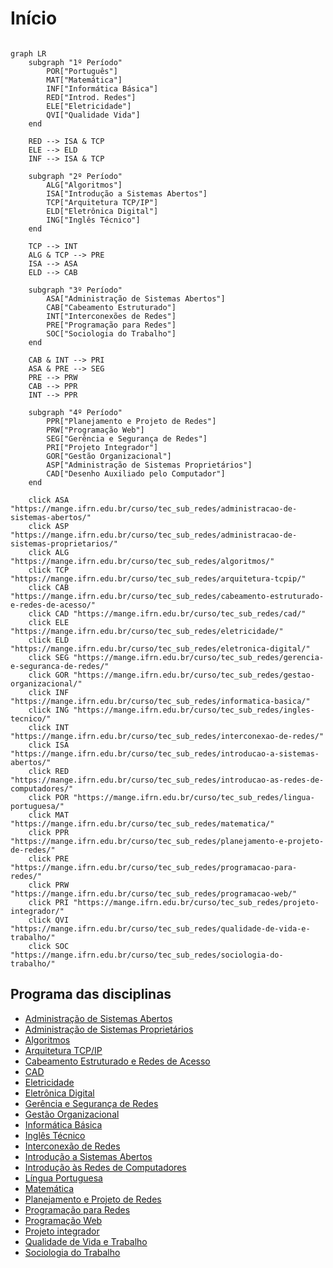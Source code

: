 # Início

```mermaid

graph LR
    subgraph "1º Período"
        POR["Português"]
        MAT["Matemática"]
        INF["Informática Básica"]
        RED["Introd. Redes"]
        ELE["Eletricidade"]
        QVI["Qualidade Vida"]        
    end

    RED --> ISA & TCP
    ELE --> ELD
    INF --> ISA & TCP

    subgraph "2º Período"
        ALG["Algoritmos"]
        ISA["Introdução a Sistemas Abertos"]
        TCP["Arquitetura TCP/IP"]
        ELD["Eletrônica Digital"]
        ING["Inglês Técnico"]
    end
    
    TCP --> INT
    ALG & TCP --> PRE
    ISA --> ASA
    ELD --> CAB

    subgraph "3º Período"
        ASA["Administração de Sistemas Abertos"]
        CAB["Cabeamento Estruturado"]
        INT["Interconexões de Redes"]
        PRE["Programação para Redes"]
        SOC["Sociologia do Trabalho"]
    end

    CAB & INT --> PRI
    ASA & PRE --> SEG
    PRE --> PRW
    CAB --> PPR
    INT --> PPR

    subgraph "4º Período"
        PPR["Planejamento e Projeto de Redes"]
        PRW["Programação Web"]
        SEG["Gerência e Segurança de Redes"]
        PRI["Projeto Integrador"]
        GOR["Gestão Organizacional"]
        ASP["Administração de Sistemas Proprietários"]
        CAD["Desenho Auxiliado pelo Computador"]
    end

    click ASA "https://mange.ifrn.edu.br/curso/tec_sub_redes/administracao-de-sistemas-abertos/"
    click ASP "https://mange.ifrn.edu.br/curso/tec_sub_redes/administracao-de-sistemas-proprietarios/"
    click ALG "https://mange.ifrn.edu.br/curso/tec_sub_redes/algoritmos/"
    click TCP "https://mange.ifrn.edu.br/curso/tec_sub_redes/arquitetura-tcpip/"
    click CAB "https://mange.ifrn.edu.br/curso/tec_sub_redes/cabeamento-estruturado-e-redes-de-acesso/"
    click CAD "https://mange.ifrn.edu.br/curso/tec_sub_redes/cad/"
    click ELE "https://mange.ifrn.edu.br/curso/tec_sub_redes/eletricidade/"
    click ELD "https://mange.ifrn.edu.br/curso/tec_sub_redes/eletronica-digital/"
    click SEG "https://mange.ifrn.edu.br/curso/tec_sub_redes/gerencia-e-seguranca-de-redes/"
    click GOR "https://mange.ifrn.edu.br/curso/tec_sub_redes/gestao-organizacional/"
    click INF "https://mange.ifrn.edu.br/curso/tec_sub_redes/informatica-basica/"
    click ING "https://mange.ifrn.edu.br/curso/tec_sub_redes/ingles-tecnico/"
    click INT "https://mange.ifrn.edu.br/curso/tec_sub_redes/interconexao-de-redes/"
    click ISA "https://mange.ifrn.edu.br/curso/tec_sub_redes/introducao-a-sistemas-abertos/"
    click RED "https://mange.ifrn.edu.br/curso/tec_sub_redes/introducao-as-redes-de-computadores/"
    click POR "https://mange.ifrn.edu.br/curso/tec_sub_redes/lingua-portuguesa/"
    click MAT "https://mange.ifrn.edu.br/curso/tec_sub_redes/matematica/"
    click PPR "https://mange.ifrn.edu.br/curso/tec_sub_redes/planejamento-e-projeto-de-redes/"
    click PRE "https://mange.ifrn.edu.br/curso/tec_sub_redes/programacao-para-redes/"
    click PRW "https://mange.ifrn.edu.br/curso/tec_sub_redes/programacao-web/"
    click PRI "https://mange.ifrn.edu.br/curso/tec_sub_redes/projeto-integrador/"
    click QVI "https://mange.ifrn.edu.br/curso/tec_sub_redes/qualidade-de-vida-e-trabalho/"
    click SOC "https://mange.ifrn.edu.br/curso/tec_sub_redes/sociologia-do-trabalho/"

```

## Programa das disciplinas

- [Administração de Sistemas Abertos ](administracao-de-sistemas-abertos.md)
- [Administração de Sistemas Proprietários ](administracao-de-sistemas-proprietarios.md)
- [Algoritmos ](algoritmos.md)
- [Arquitetura TCP/IP](arquitetura-tcpip.md)
- [Cabeamento Estruturado e Redes de Acesso ](cabeamento-estruturado-e-redes-de-acesso.md)
- [CAD ](cad.md)
- [Eletricidade ](eletricidade.md)
- [Eletrônica Digital ](eletronica-digital.md)
- [Gerência e Segurança de Redes ](gerencia-e-seguranca-de-redes.md)
- [Gestão Organizacional ](gestao-organizacional.md)
- [Informática Básica ](informatica-basica.md)
- [Inglês Técnico ](ingles-tecnico.md)
- [Interconexão de Redes ](interconexao-de-redes.md)
- [Introdução a Sistemas Abertos ](introducao-a-sistemas-abertos.md)
- [Introdução às Redes de Computadores ](introducao-as-redes-de-computadores.md)
- [Língua Portuguesa ](lingua-portuguesa.md)
- [Matemática ](matematica.md)
- [Planejamento e Projeto de Redes ](planejamento-e-projeto-de-redes.md)
- [Programação para Redes ](programacao-para-redes.md)
- [Programação Web](programacao-web.md)
- [Projeto integrador](projeto-integrador.md)
- [Qualidade de Vida e Trabalho ](qualidade-de-vida-e-trabalho.md)
- [Sociologia do Trabalho ](sociologia-do-trabalho.md)
